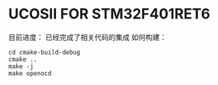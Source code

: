 # UCOSII FOR STM32F401RET6
目前进度：
已经完成了相关代码的集成
如何构建：
```shell
cd cmake-build-debug
cmake ..
make -j
make openocd
```
